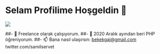 # Selam Profilime Hoşgeldin 👋


![](https://komarev.com/ghpvc/?username=baradielbenimulan&color=ff69b4&style=plastic)

##- 🔭 Freelance olarak çalışıyorum.
##- 🌱 2020 Aralık ayından beri PHP öğreniyorum.
##- 📫 Bana nasıl ulaşırsın:
bekekgaj@gmail.com
twitter.com/samilservet



<!--
**baradielbenimulan/baradielbenimulan** is a ✨ _special_ ✨ repository because its `README.md` (this file) appears on your GitHub profile.

Here are some ideas to get you started:


- 👯 I’m looking to collaborate on ...
- 🤔 I’m looking for help with ...
- 💬 Ask me about ...
 ...
- 😄 Pronouns: ...
- ⚡ Fun fact: ...
-->
